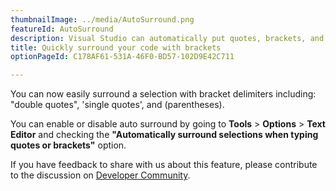 ```yaml
---
thumbnailImage: ../media/AutoSurround.png
featureId: AutoSurround
description: Visual Studio can automatically put quotes, brackets, and more around a selection for you.
title: Quickly surround your code with brackets
optionPageId: C178AF61-531A-46F0-BD57-102D9E42C711

---
```


You can now easily surround a selection with bracket delimiters including: "double quotes", 'single quotes', and (parentheses).

You can enable or disable auto surround by going to **Tools** > **Options** > **Text Editor** and checking the **"Automatically surround selections when typing quotes or brackets"** option.

If you have feedback to share with us about this feature, please contribute to the discussion on [Developer Community](https://developercommunity.visualstudio.com/t/enable-the-ability-to-surround-a-selection-with-or/641608).

